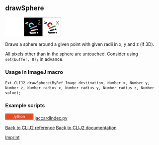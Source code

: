 ## drawSphere
<img src="images/mini_empty_logo.png"/><img src="images/mini_clij2_logo.png"/><img src="images/mini_clijx_logo.png"/>

Draws a sphere around a given point with given radii in x, y and z (if 3D). 

 All pixels other than in the sphere are untouched. Consider using `set(buffer, 0);` in advance.

### Usage in ImageJ macro
```
Ext.CLIJ2_drawSphere(ByRef Image destination, Number x, Number y, Number z, Number radius_x, Number radius_y, Number radius_z, Number value);
```




### Example scripts
<a href="https://github.com/clij/clij2-docs/blob/master/src/main/jython/jaccardIndex.py"><img src="images/language_jython.png" height="20"/></a> [jaccardIndex.py](https://github.com/clij/clij2-docs/blob/master/src/main/jython/jaccardIndex.py)  


[Back to CLIJ2 reference](https://clij.github.io/clij2-docs/reference)
[Back to CLIJ2 documentation](https://clij.github.io/clij2-docs)

[Imprint](https://clij.github.io/imprint)

